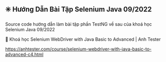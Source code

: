 ## ✳️ Hướng Dẫn Bài Tập Selenium Java 09/2022
Source code hướng dẫn làm bài tập phần TestNG về sau của khoá học Selenium Java 09/2022

🔅 Khoá học Selenium WebDriver with Java Basic to Advanced | Anh Tester

https://anhtester.com/course/selenium-webdriver-with-java-basic-to-advanced-c4.html
